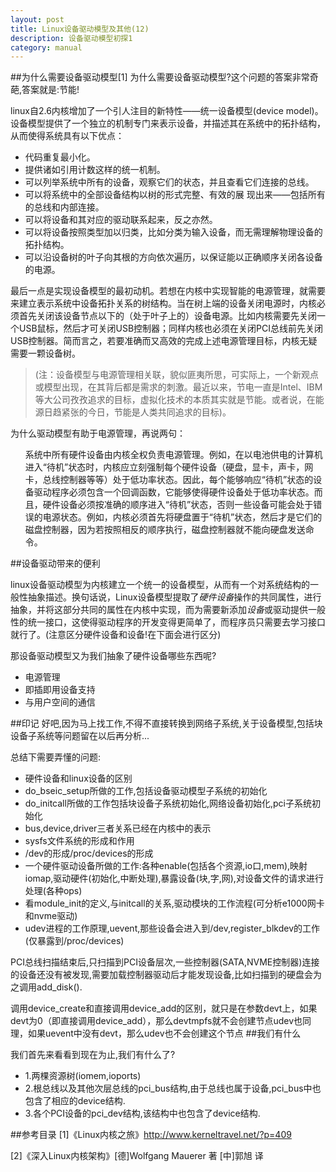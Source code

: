```yaml
---
layout: post
title: Linux设备驱动模型及其他(12)
description: 设备驱动模型初探1
category: manual
---
```


##为什么需要设备驱动模型[1]
为什么需要设备驱动模型?这个问题的答案非常奇葩,答案就是:节能!

linux自2.6内核增加了一个引人注目的新特性——统一设备模型(device model)。设备模型提供了一个独立的机制专门来表示设备，并描述其在系统中的拓扑结构，从而使得系统具有以下优点：
<ul>
<li>代码重复最小化。</li>
<li>提供诸如引用计数这样的统一机制。</li>
<li>可以列举系统中所有的设备，观察它们的状态，并且查看它们连接的总线。</li>
<li>可以将系统中的全部设备结构以树的形式完整、有效的展 现出来——包括所有的总线和内部连接。</li>
<li>可以将设备和其对应的驱动联系起来，反之亦然。</li>
<li>可以将设备按照类型加以归类，比如分类为输入设备，而无需理解物理设备的拓扑结构。</li>
<li>可以沿设备树的叶子向其根的方向依次遍历，以保证能以正确顺序关闭各设备的电源。</li>
</ul>

最后一点是实现设备模型的最初动机。若想在内核中实现智能的电源管理，就需要来建立表示系统中设备拓扑关系的树结构。当在树上端的设备关闭电源时，内核必须首先关闭该设备节点以下的（处于叶子上的）设备电源。比如内核需要先关闭一个USB鼠标，然后才可关闭USB控制器；同样内核也必须在关闭PCI总线前先关闭USB控制器。简而言之，若要准确而又高效的完成上述电源管理目标，内核无疑需要一颗设备树。

>(注：设备模型与电源管理相关联，貌似匪夷所思，可实际上，一个新观点或模型出现，在其背后都是需求的刺激。最近以来，节电一直是Intel、IBM等大公司孜孜追求的目标，虚拟化技术的本质其实就是节能。或者说，在能源日趋紧张的今日，节能是人类共同追求的目标)。

为什么驱动模型有助于电源管理，再说两句：
<ul>系统中所有硬件设备由内核全权负责电源管理。例如，在以电池供电的计算机进入“待机”状态时，内核应立刻强制每个硬件设备（硬盘，显卡，声卡，网卡，总线控制器等等）处于低功率状态。因此，每个能够响应“待机”状态的设备驱动程序必须包含一个回调函数，它能够使得硬件设备处于低功率状态。而且，硬件设备必须按准确的顺序进入“待机”状态，否则一些设备可能会处于错误的电源状态。例如，内核必须首先将硬盘置于“待机”状态，然后才是它们的磁盘控制器，因为若按照相反的顺序执行，磁盘控制器就不能向硬盘发送命令。</ul>

##设备驱动带来的便利

linux设备驱动模型为内核建立一个统一的设备模型，从而有一个对系统结构的一般性抽象描述。换句话说，Linux设备模型提取了*硬件设备*操作的共同属性，进行抽象，并将这部分共同的属性在内核中实现，而为需要新添加*设备*或驱动提供一般性的统一接口，这使得驱动程序的开发变得更简单了，而程序员只需要去学习接口就行了。(注意区分硬件设备和设备!在下面会进行区分)

那设备驱动模型又为我们抽象了硬件设备哪些东西呢?
<ul>
<li>电源管理</li>
<li>即插即用设备支持</li>
<li>与用户空间的通信</li>
</ul>

##印记
好吧,因为马上找工作,不得不直接转换到网络子系统,关于设备模型,包括块设备子系统等问题留在以后再分析...

总结下需要弄懂的问题:
<ul>
<li>硬件设备和linux设备的区别</li>
<li>do_bseic_setup所做的工作,包括设备驱动模型子系统的初始化</li>
<li>do_initcall所做的工作包括块设备子系统初始化,网络设备初始化,pci子系统初始化</li>
<li>bus,device,driver三者关系已经在内核中的表示</li>
<li>sysfs文件系统的形成和作用</li>
<li>/dev的形成/proc/devices的形成</li>
<li>一个硬件驱动设备所做的工作:各种enable(包括各个资源,io口,mem),映射iomap,驱动硬件(初始化,中断处理),暴露设备(块,字,网),对设备文件的请求进行处理(各种ops)</li>
<li>看module_init的定义,与initcall的关系,驱动模块的工作流程(可分析e1000网卡和nvme驱动)</li>
<li>udev进程的工作原理,uevent,那些设备会进入到/dev,register_blkdev的工作(仅暴露到/proc/devices)</li>
</ul>

PCI总线扫描结束后,只扫描到PCI设备层次,一些控制器(SATA,NVME控制器)连接的设备还没有被发现,需要加载控制器驱动后才能发现设备,比如扫描到的硬盘会为之调用add_disk().

调用device_create和直接调用device_add的区别，就只是在参数devt上，如果devt为0（即直接调用device_add），那么devtmpfs就不会创建节点udev也同理，如果uevent中没有devt，那么udev也不会创建这个节点
##我们有什么

我们首先来看看到现在为止,我们有什么了?
<ul>
<li>1.两棵资源树(iomem,ioports)</li>
<li>2.根总线以及其他次层总线的pci_bus结构,由于总线也属于设备,pci_bus中也包含了相应的device结构.</li>
<li>3.各个PCI设备的pci_dev结构,该结构中也包含了device结构.</li>
</ul>


##参考目录
[1]《Linux内核之旅》http://www.kerneltravel.net/?p=409

[2]《深入Linux内核架构》[德]Wolfgang Mauerer 著 [中]郭旭 译

